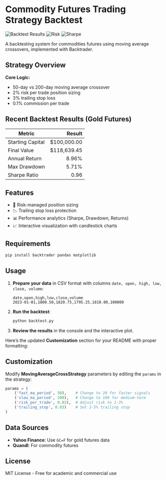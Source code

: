 # Commodity Futures Trading Strategy Backtest

![Backtest Results](https://img.shields.io/badge/Annual_Return-8.96%25-green)
![Risk](https://img.shields.io/badge/Max_Drawdown-5.71%25-yellow)
![Sharpe](https://img.shields.io/badge/Sharpe_Ratio-0.96-blue)

A backtesting system for commodities futures using moving average crossovers, implemented with Backtrader.

## Strategy Overview

**Core Logic:**
- 50-day vs 200-day moving average crossover
- 2% risk per trade position sizing
- 3% trailing stop loss
- 0.1% commission per trade

## Recent Backtest Results (Gold Futures)
| Metric               | Result       |
|----------------------|-------------:|
| Starting Capital     | $100,000.00 |
| Final Value          | $118,639.45 |
| Annual Return        | 8.96%       |
| Max Drawdown         | 5.71%       |
| Sharpe Ratio         | 0.96        |

## Features

- 🚦 Risk-managed position sizing
- 📉 Trailing stop loss protection
- 📊 Performance analytics (Sharpe, Drawdown, Returns)
- 📈 Interactive visualization with candlestick charts

## Requirements

```bash
pip install backtrader pandas matplotlib
```

## Usage

1. **Prepare your data** in CSV format with columns `date, open, high, low, close, volume`:

   ```csv
   date,open,high,low,close,volume
   2023-01-01,1800.50,1820.75,1795.25,1810.00,100000
   ```

2. **Run the backtest**:

   ```bash
   python backtest.py
   ```

3. **Review the results** in the console and the interactive plot.

Here’s the updated **Customization** section for your README with proper formatting:

## Customization

Modify **MovingAverageCrossStrategy** parameters by editing the `params` in the strategy:

```python
params = (
    ('fast_ma_period', 50),    # Change to 20 for faster signals
    ('slow_ma_period', 200),   # Change to 100 for medium-term
    ('risk_per_trade', 0.02),  # Adjust risk to 1-3%
    ('trailing_stop', 0.03)    # Set 2-5% trailing stop
)
```

## Data Sources

- **Yahoo Finance**: Use `GC=F` for gold futures data
- **Quandl**: For commodity futures

## License
MIT License - Free for academic and commercial use
